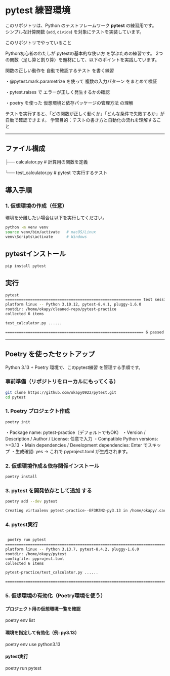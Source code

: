 # pytest 練習環境

このリポジトリは、Python のテストフレームワーク **pytest** の練習用です。  
シンプルな計算関数 (`add`, `divide`) を対象にテストを実装しています。

このリポジトリでやっていること

Python初心者のわたしが pytestの基本的な使い方 を学ぶための練習です。
2つの関数（足し算と割り算）を題材にして、以下のポイントを実践しています。

関数の正しい動作を 自動で確認するテスト を書く練習

・@pytest.mark.parametrize を使って 複数の入力パターン をまとめて検証

・pytest.raises で エラーが正しく発生するかの確認

・poetry を使った 仮想環境と依存パッケージの管理方法 の理解

テストを実行すると、「どの関数が正しく動くか」「どんな条件で失敗するか」が自動で確認できます。
学習目的：テストの書き方と自動化の流れを理解すること

---

## ファイル構成

├── calculator.py # 計算用の関数を定義

└── test_calculator.py # pytest で実行するテスト

## 導入手順

### 1. 仮想環境の作成（任意）
環境を分離したい場合は以下を実行してください。

```bash
python -m venv venv
source venv/bin/activate   # macOS/Linux
venv\Scripts\activate      # Windows
```

## pytestインストール
```bash
pip install pytest
```

## 実行
```bash
pytest
============================================================ test session starts =============================================================
platform linux -- Python 3.10.12, pytest-8.4.1, pluggy-1.6.0
rootdir: /home/okapy/cleaned-repo/pytest-practice
collected 6 items

test_calculator.py ......                                                                                                              [100%]

============================================================= 6 passed in 0.01s ==============================================================
```

---

## Poetry を使ったセットアップ

Python 3.13 + Poetry 環境で、このpytest練習 を管理する手順です。

### 事前準備（リポジトリをローカルにもってくる）

```bash
git clone https://github.com/okapy0922/pytest.git
cd pytest
```

### 1. Poetry プロジェクト作成

```bash
poetry init
```
・Package name: pytest-practice（デフォルトでもOK）
・Version / Description / Author / License: 任意で入力
・Compatible Python versions: >=3.13
・Main dependencies / Development dependencies: Enter でスキップ
・生成確認: yes
→ これで pyproject.toml が生成されます。

### 2. 仮想環境作成＆依存関係インストール

```bash
poetry install
```

### 3. pytest を開発依存として追加 する

```bash
poetry add --dev pytest

Creating virtualenv pytest-practice--EF3RZN2-py3.13 in /home/okapy/.cache/pypoetry/virtualenvs Using version ^8.4.2 for pytest Updating dependencies Resolving dependencies... (0.3s) Package operations: 5 installs, 0 updates, 0 removals - Installing iniconfig (2.1.0) - Installing packaging (25.0) - Installing pluggy (1.6.0) - Installing pygments (2.19.2) - Installing pytest (8.4.2) Writing lock file
```

### 4. pytest実行
```bash

 poetry run pytest
=============================================================================== test session starts ================================================================================
platform linux -- Python 3.13.7, pytest-8.4.2, pluggy-1.6.0
rootdir: /home/okapy/pytest
configfile: pyproject.toml
collected 6 items

pytest-practice/test_calculator.py ......                                                                                                                                    [100%]

================================================================================ 6 passed in 0.01s =================================================================================
```
### 5. 仮想環境の有効化（Poetry環境を使う）
#### プロジェクト用の仮想環境一覧を確認
poetry env list

#### 環境を指定して有効化（例: py3.13）
poetry env use python3.13

#### pytest実行
poetry run pytest

